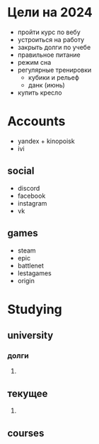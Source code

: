 # Цели на 2024

- пройти курс по вебу
- устроиться на работу
- закрыть долги по учебе
- правильное питание
- режим сна
- регулярные тренировки
	- кубики и рельеф
	- данк (июнь)
- купить кресло

# Accounts
- yandex + kinopoisk
- ivi
## social
- discord
- facebook
- instagram
- vk
## games
- steam
- epic
- battlenet
- lestagames
- origin


# Studying
## university
### долги
1. 

## текущее
1. 
## courses
